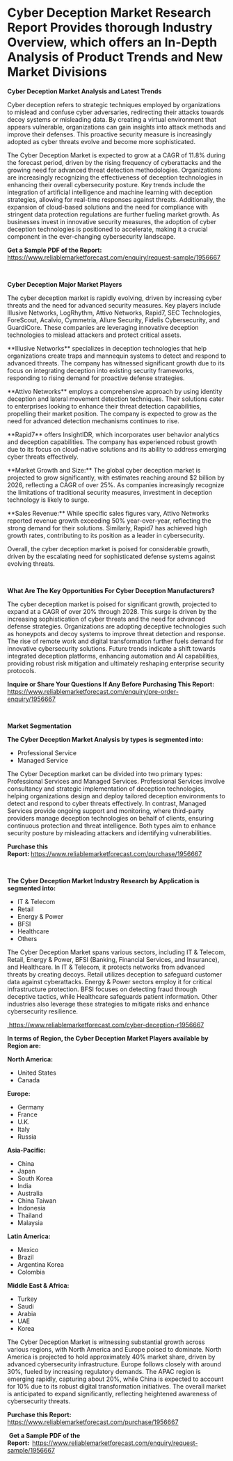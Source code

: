 <p><h1>Cyber Deception Market Research Report Provides thorough Industry Overview, which offers an In-Depth Analysis of Product Trends and New Market Divisions</h1></p><p><strong>Cyber Deception Market Analysis and Latest Trends</strong></p>
<p><p>Cyber deception refers to strategic techniques employed by organizations to mislead and confuse cyber adversaries, redirecting their attacks towards decoy systems or misleading data. By creating a virtual environment that appears vulnerable, organizations can gain insights into attack methods and improve their defenses. This proactive security measure is increasingly adopted as cyber threats evolve and become more sophisticated.</p><p>The Cyber Deception Market is expected to grow at a CAGR of 11.8% during the forecast period, driven by the rising frequency of cyberattacks and the growing need for advanced threat detection methodologies. Organizations are increasingly recognizing the effectiveness of deception technologies in enhancing their overall cybersecurity posture. Key trends include the integration of artificial intelligence and machine learning with deception strategies, allowing for real-time responses against threats. Additionally, the expansion of cloud-based solutions and the need for compliance with stringent data protection regulations are further fueling market growth. As businesses invest in innovative security measures, the adoption of cyber deception technologies is positioned to accelerate, making it a crucial component in the ever-changing cybersecurity landscape.</p></p>
<p><strong>Get a Sample PDF of the Report:&nbsp;</strong> <a href="https://www.reliablemarketforecast.com/enquiry/request-sample/1956667?utm_campaign=2481&utm_medium=2&utm_source=Github&utm_content=ia&utm_term=19042025&utm_id=cyber-deception">https://www.reliablemarketforecast.com/enquiry/request-sample/1956667</a></p>
<p>&nbsp;</p>
<p><strong>Cyber Deception Major Market Players</strong></p>
<p><p>The cyber deception market is rapidly evolving, driven by increasing cyber threats and the need for advanced security measures. Key players include Illusive Networks, LogRhythm, Attivo Networks, Rapid7, SEC Technologies, ForeScout, Acalvio, Cymmetria, Allure Security, Fidelis Cybersecurity, and GuardiCore. These companies are leveraging innovative deception technologies to mislead attackers and protect critical assets.</p><p>**Illusive Networks** specializes in deception technologies that help organizations create traps and mannequin systems to detect and respond to advanced threats. The company has witnessed significant growth due to its focus on integrating deception into existing security frameworks, responding to rising demand for proactive defense strategies.</p><p>**Attivo Networks** employs a comprehensive approach by using identity deception and lateral movement detection techniques. Their solutions cater to enterprises looking to enhance their threat detection capabilities, propelling their market position. The company is expected to grow as the need for advanced detection mechanisms continues to rise.</p><p>**Rapid7** offers InsightIDR, which incorporates user behavior analytics and deception capabilities. The company has experienced robust growth due to its focus on cloud-native solutions and its ability to address emerging cyber threats effectively. </p><p>**Market Growth and Size:** The global cyber deception market is projected to grow significantly, with estimates reaching around $2 billion by 2026, reflecting a CAGR of over 25%. As companies increasingly recognize the limitations of traditional security measures, investment in deception technology is likely to surge.</p><p>**Sales Revenue:** While specific sales figures vary, Attivo Networks reported revenue growth exceeding 50% year-over-year, reflecting the strong demand for their solutions. Similarly, Rapid7 has achieved high growth rates, contributing to its position as a leader in cybersecurity.</p><p>Overall, the cyber deception market is poised for considerable growth, driven by the escalating need for sophisticated defense systems against evolving threats.</p></p>
<p>&nbsp;</p>
<p><strong>What Are The Key Opportunities For Cyber Deception Manufacturers?</strong></p>
<p><p>The cyber deception market is poised for significant growth, projected to expand at a CAGR of over 20% through 2028. This surge is driven by the increasing sophistication of cyber threats and the need for advanced defense strategies. Organizations are adopting deceptive technologies such as honeypots and decoy systems to improve threat detection and response. The rise of remote work and digital transformation further fuels demand for innovative cybersecurity solutions. Future trends indicate a shift towards integrated deception platforms, enhancing automation and AI capabilities, providing robust risk mitigation and ultimately reshaping enterprise security protocols.</p></p>
<p><strong>Inquire or Share Your Questions If Any Before Purchasing This Report:</strong> <a href="https://www.reliablemarketforecast.com/enquiry/pre-order-enquiry/1956667?utm_campaign=2481&utm_medium=2&utm_source=Github&utm_content=ia&utm_term=19042025&utm_id=cyber-deception">https://www.reliablemarketforecast.com/enquiry/pre-order-enquiry/1956667</a></p>
<p>&nbsp;</p>
<p><strong>Market Segmentation</strong></p>
<p><strong>The Cyber Deception Market Analysis by types is segmented into:</strong></p>
<p><ul><li>Professional Service</li><li>Managed Service</li></ul></p>
<p><p>The Cyber Deception market can be divided into two primary types: Professional Services and Managed Services. Professional Services involve consultancy and strategic implementation of deception technologies, helping organizations design and deploy tailored deception environments to detect and respond to cyber threats effectively. In contrast, Managed Services provide ongoing support and monitoring, where third-party providers manage deception technologies on behalf of clients, ensuring continuous protection and threat intelligence. Both types aim to enhance security posture by misleading attackers and identifying vulnerabilities.</p></p>
<p><strong>Purchase this Report:&nbsp;</strong><a href="https://www.reliablemarketforecast.com/purchase/1956667?utm_campaign=2481&utm_medium=2&utm_source=Github&utm_content=ia&utm_term=19042025&utm_id=cyber-deception">https://www.reliablemarketforecast.com/purchase/1956667</a></p>
<p>&nbsp;</p>
<p><strong>The Cyber Deception Market Industry Research by Application is segmented into:</strong></p>
<p><ul><li>IT & Telecom</li><li>Retail</li><li>Energy & Power</li><li>BFSI</li><li>Healthcare</li><li>Others</li></ul></p>
<p><p>The Cyber Deception Market spans various sectors, including IT & Telecom, Retail, Energy & Power, BFSI (Banking, Financial Services, and Insurance), and Healthcare. In IT & Telecom, it protects networks from advanced threats by creating decoys. Retail utilizes deception to safeguard customer data against cyberattacks. Energy & Power sectors employ it for critical infrastructure protection. BFSI focuses on detecting fraud through deceptive tactics, while Healthcare safeguards patient information. Other industries also leverage these strategies to mitigate risks and enhance cybersecurity resilience.</p></p>
<p><a href="https://www.reliablemarketforecast.com/cyber-deception-r1956667?utm_campaign=2481&utm_medium=2&utm_source=Github&utm_content=ia&utm_term=19042025&utm_id=cyber-deception">&nbsp;https://www.reliablemarketforecast.com/cyber-deception-r1956667</a></p>
<p><strong>In terms of Region, the Cyber Deception Market Players available by Region are:</strong></p>
<p>
    <p> <strong> North America: </strong>
        <ul>
            <li>United States</li>
            <li>Canada</li>
        </ul>
        </p> 
    <p> <strong> Europe: </strong>
        <ul>
            <li>Germany</li>
            <li>France</li>
            <li>U.K.</li>
            <li>Italy</li>
            <li>Russia</li>
        </ul>
        </p> 
    <p> <strong> Asia-Pacific: </strong>
        <ul>
            <li>China</li>
            <li>Japan</li>
            <li>South Korea</li>
            <li>India</li>
            <li>Australia</li>
            <li>China Taiwan</li>
            <li>Indonesia</li>
            <li>Thailand</li>
            <li>Malaysia</li>
        </ul>
        </p> 
    <p> <strong> Latin America: </strong>
        <ul>
            <li>Mexico</li>
            <li>Brazil</li>
            <li>Argentina Korea</li>
            <li>Colombia</li>
        </ul>
        </p> 
    <p> <strong> Middle East & Africa: </strong>
        <ul>
            <li>Turkey</li>
            <li>Saudi</li>
            <li>Arabia</li>
            <li>UAE</li>
            <li>Korea</li>
        </ul>
    </p>
    </p>
<p><p>The Cyber Deception Market is witnessing substantial growth across various regions, with North America and Europe poised to dominate. North America is projected to hold approximately 40% market share, driven by advanced cybersecurity infrastructure. Europe follows closely with around 30%, fueled by increasing regulatory demands. The APAC region is emerging rapidly, capturing about 20%, while China is expected to account for 10% due to its robust digital transformation initiatives. The overall market is anticipated to expand significantly, reflecting heightened awareness of cybersecurity threats.</p></p>
<p><strong>Purchase this Report: </strong><a href="https://www.reliablemarketforecast.com/purchase/1956667?utm_campaign=2481&utm_medium=2&utm_source=Github&utm_content=ia&utm_term=19042025&utm_id=cyber-deception">https://www.reliablemarketforecast.com/purchase/1956667</a></p>
<p>&nbsp;<strong>Get a Sample PDF of the Report:&nbsp;&nbsp;</strong><a href="https://www.reliablemarketforecast.com/enquiry/request-sample/1956667?utm_campaign=2481&utm_medium=2&utm_source=Github&utm_content=ia&utm_term=19042025&utm_id=cyber-deception">https://www.reliablemarketforecast.com/enquiry/request-sample/1956667</a></p>
<p><strong></strong></p>
<p><p></p><p></p><p></p></p>
